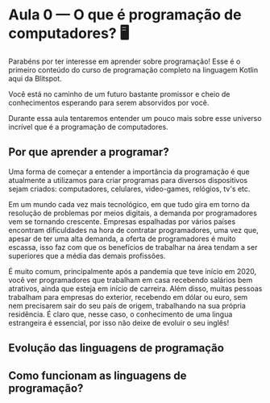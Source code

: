 # Aula 0 — O que é programação de computadores? 🖥️

Parabéns por ter interesse em aprender sobre programação! Esse é o primeiro conteúdo do curso de programação completo na
linguagem Kotlin aqui da Blitspot.

Você está no caminho de um futuro bastante promissor e cheio de conhecimentos esperando para serem absorvidos por você.

Durante essa aula tentaremos entender um pouco mais sobre esse universo incrível que é a programação de computadores.

## Por que aprender a programar?

Uma forma de começar a entender a importância da programação é que atualmente a utilizamos para criar programas para
diversos dispositivos sejam criados: computadores, celulares, video-games, relógios, tv's etc.

Em um mundo cada vez mais tecnológico, em que tudo gira em torno da resolução de problemas por meios digitais, a demanda
por programadores vem se tornando crescente. Empresas espalhadas por vários países encontram dificuldades na hora de
contratar programadores, uma vez que, apesar de ter uma alta demanda, a oferta de programadores é muito escassa, isso
faz com que os benefícios de trabalhar na área tendam a ser superiores que a média das demais profissões.

É muito comum, principalmente após a pandemia que teve início em 2020, você ver programadores que trabalham em casa
recebendo salários bem atrativos, ainda que esteja em início de carreira. Além disso, muitas pessoas trabalham para
empresas do exterior, recebendo em dólar ou euro, sem nem precisarem sair do seu país de origem, trabalhando na sua
própria residência. É claro que, nesse caso, o conhecimento de uma lingua estrangeira é essencial, por isso não deixe de
evoluir o seu inglês!

## Evolução das linguagens de programação

## Como funcionam as linguagens de programação? 
